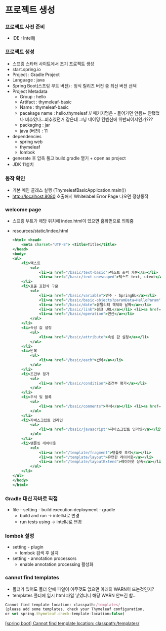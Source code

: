 # 프로젝트 생성

### 프로젝트 사전 준비

- IDE : Intellij

### 프로젝트 생성

- 스프링 스타터 사이트에서 초기 프로젝트 생성
- start.spring.io
- Project : Gradle Project
- Language : java
- Spring Boot(스프링 부트 버전) : 정식 릴리즈 버전 중 최신 버전 선택
- Project Metadata
    - Group : hello
    - Artifact : thymeleaf-basic
    - Name : thymeleaf-basic
    - pacakage name : hello.thymeleaf // 패키지명은 - 들어가면 안됨← 안됐었나 비추였나…비추였던거 같은데 그냥 네이밍 컨벤션에 위반되어서인가???
    - packaging : jar
    - java (버전) : 11
- dependencies
    - spring web
    - thymeleaf
    - lombok
- generate 후 압축 풀고 build.gradle 열기 + open as project
- JDK 11설치

### 동작 확인

- 기본 메인 클래스 실행 (ThymeleafBasicApplication.main())
- [http://localhost:8080](http://localhost:8080) 호출해서 Whitelabel Error Page 나오면 정상동작

### welcome page

- 스프링 부트가 해당 위치에 index.html이 있으면 홈화면으로 띄워줌
- resources/static/index.html
    
    ```jsx
    <html> <head>
        <meta charset="UTF-8"> <title>Title</title>
    </head>
    <body>
    <ul>
        <li>텍스트
            <ul>
                <li><a href="/basic/text-basic">텍스트 출력 기본</a></li>
                <li><a href="/basic/text-unescaped">텍스트 text, utext</a></li> </ul>
        </li>
        <li>표준 표현식 구문
            <ul>
                <li><a href="/basic/variable">변수 - SpringEL</a></li>
                <li><a href="/basic/basic-objects?paramData=HelloParam">기본 객체들</a></li>
                <li><a href="/basic/date">유틸리티 객체와 날짜</a></li>
                <li><a href="/basic/link">링크 URL</a></li> <li><a href="/basic/literal">리터럴</a></li>
                <li><a href="/basic/operation">연산</a></li>
            </ul>
        </li>
        <li>속성 값 설정
            <ul>
                <li><a href="/basic/attribute">속성 값 설정</a></li>
            </ul>
        </li>
        <li>반복
            <ul>
                <li><a href="/basic/each">반복</a></li>
            </ul>
        </li>
        <li>조건부 평가
            <ul>
                <li><a href="/basic/condition">조건부 평가</a></li>
            </ul>
        </li>
        <li>주석 및 블록
            <ul>
                <li><a href="/basic/comments">주석</a></li> <li><a href="/basic/block">블록</a></li>
            </ul>
        </li>
        <li>자바스크립트 인라인
            <ul>
                <li><a href="/basic/javascript">자바스크립트 인라인</a></li>
            </ul>
        </li>
        <li>템플릿 레이아웃
            <ul>
                <li><a href="/template/fragment">템플릿 조각</a></li>
                <li><a href="/template/layout">유연한 레이아웃</a></li>
                <li><a href="/template/layoutExtend">레이아웃 상속</a></li>
            </ul>
        </li>
    </ul>
    </body>
    </html>
    ```
    

### Gradle 대신 자바로 직접

- file - setting - build execution deployment - gradle
    - build and run → intelliJ로 변경
    - run tests using → intellJ로 변경
    

### lombok 설정

- setting - plugin
    - lombok 검색 후 설치
- setting - annotation processors
    - enable annotation processing 활성화

### cannot find templates

- 폴더가 있어도 폴더 안에 파일이 아무것도 없으면 아래의 WARN이 뜨는것인지?
- templates  폴더에 임시 html 파일 넣었더니 해당 WARN 안뜨긴 함..

```jsx
Cannot find template location: classpath:/templates/ 
(please add some templates, check your Thymeleaf configuration, 
or set spring.thymeleaf.check-template-location=false)
```

[[spring boot] Cannot find template location: classpath:/templates/](https://namocom.tistory.com/581)